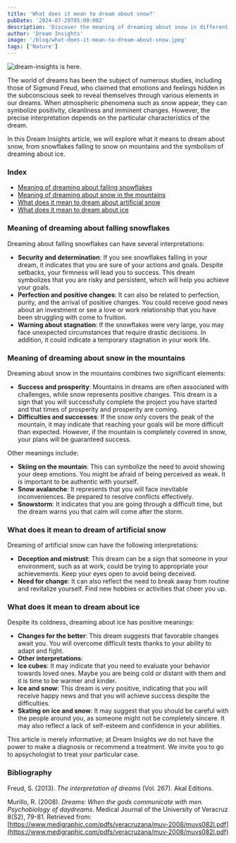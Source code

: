 ```yaml
---
title: 'What does it mean to dream about snow?'
pubDate: '2024-07-29T05:00:00Z'
description: 'Discover the meaning of dreaming about snow in different contexts: falling flakes, snow on mountains, artificial and ice.'
author: 'Dream Insights'
image: '/blog/what-does-it-mean-to-dream-about-snow.jpeg'
tags: ['Nature']
---
```


![dream-insights is here.](/blog/what-does-it-mean-to-dream-about-snow.jpeg)

The world of dreams has been the subject of numerous studies, including those of Sigmund Freud, who claimed that emotions and feelings hidden in the subconscious seek to reveal themselves through various elements in our dreams. When atmospheric phenomena such as snow appear, they can symbolize positivity, cleanliness and imminent changes. However, the precise interpretation depends on the particular characteristics of the dream.

In this Dream Insights article, we will explore what it means to dream about snow, from snowflakes falling to snow on mountains and the symbolism of dreaming about ice.

### Index

- [Meaning of dreaming about falling snowflakes](#meaning-of-dreaming-about-falling-snowflakes)
- [Meaning of dreaming about snow in the mountains](#meaning-of-dreaming-about-snow-in-the-mountains)
- [What does it mean to dream about artificial snow](#what-does-it-mean-to-dream-about-artificial-snow)
- [What does it mean to dream about ice](#what-does-it-mean-to-dream-about-ice)

### Meaning of dreaming about falling snowflakes

Dreaming about falling snowflakes can have several interpretations:

- **Security and determination**: If you see snowflakes falling in your dream, it indicates that you are sure of your actions and goals. Despite setbacks, your firmness will lead you to success. This dream symbolizes that you are risky and persistent, which will help you achieve your goals.
- **Perfection and positive changes**: It can also be related to perfection, purity, and the arrival of positive changes. You could receive good news about an investment or see a love or work relationship that you have been struggling with come to fruition.
- **Warning about stagnation**: If the snowflakes were very large, you may face unexpected circumstances that require drastic decisions. In addition, it could indicate a temporary stagnation in your work life. 

### Meaning of dreaming about snow in the mountains

Dreaming about snow in the mountains combines two significant elements:

- **Success and prosperity**: Mountains in dreams are often associated with challenges, while snow represents positive changes. This dream is a sign that you will successfully complete the project you have started and that times of prosperity and prosperity are coming.
- **Difficulties and successes**: If the snow only covers the peak of the mountain, it may indicate that reaching your goals will be more difficult than expected. However, if the mountain is completely covered in snow, your plans will be guaranteed success.

Other meanings include:
- **Skiing on the mountain**: This can symbolize the need to avoid showing your deep emotions. You might be afraid of being perceived as weak. It is important to be authentic with yourself.
- **Snow avalanche**: It represents that you will face inevitable inconveniences. Be prepared to resolve conflicts effectively.
- **Snowstorm**: It indicates that you are going through a difficult time, but the dream warns you that calm will come after the storm.

### What does it mean to dream of artificial snow

Dreaming of artificial snow can have the following interpretations:

- **Deception and mistrust**: This dream can be a sign that someone in your environment, such as at work, could be trying to appropriate your achievements. Keep your eyes open to avoid being deceived.
- **Need for change**: It can also reflect the need to break away from routine and revitalize yourself. Find new hobbies or activities that cheer you up. 

### What does it mean to dream about ice

Despite its coldness, dreaming about ice has positive meanings:

- **Changes for the better**: This dream suggests that favorable changes await you. You will overcome difficult tests thanks to your ability to adapt and fight.
- **Other interpretations**:
- **Ice cubes**: It may indicate that you need to evaluate your behavior towards loved ones. Maybe you are being cold or distant with them and it is time to be warmer and kinder.
- **Ice and snow**: This dream is very positive, indicating that you will receive happy news and that you will achieve success despite the difficulties.
- **Skating on ice and snow**: It may suggest that you should be careful with the people around you, as someone might not be completely sincere. It may also reflect a lack of self-esteem and confidence in your abilities. 

This article is merely informative; at Dream Insights we do not have the power to make a diagnosis or recommend a treatment. We invite you to go to apsychologist to treat your particular case.

### Bibliography

Freud, S. (2013). *The interpretation of dreams* (Vol. 267). Akal Editions.

Murillo, R. (2008). *Dreams: When the gods communicate with men. Psychobiology of daydreams*. Medical Journal of the University of Veracruz 8(S2), 79-81. Retrieved from: [https://www.medigraphic.com/pdfs/veracruzana/muv-2008/muvs082l.pdf](https://www.medigraphic.com/pdfs/veracruzana/muv-2008/muvs082l.pdf)